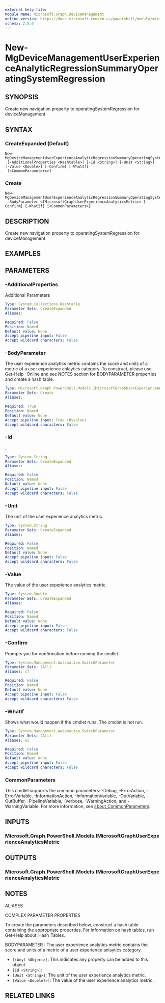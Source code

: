 ```yaml
---
external help file:
Module Name: Microsoft.Graph.DeviceManagement
online version: https://docs.microsoft.com/en-us/powershell/module/microsoft.graph.devicemanagement/new-mgdevicemanagementuserexperienceanalyticregressionsummaryoperatingsystemregression
schema: 2.0.0
---
```


# New-MgDeviceManagementUserExperienceAnalyticRegressionSummaryOperatingSystemRegression

## SYNOPSIS
Create new navigation property to operatingSystemRegression for deviceManagement

## SYNTAX

### CreateExpanded (Default)
```
New-MgDeviceManagementUserExperienceAnalyticRegressionSummaryOperatingSystemRegression
 [-AdditionalProperties <Hashtable>] [-Id <String>] [-Unit <String>] [-Value <Double>] [-Confirm] [-WhatIf]
 [<CommonParameters>]
```

### Create
```
New-MgDeviceManagementUserExperienceAnalyticRegressionSummaryOperatingSystemRegression
 -BodyParameter <IMicrosoftGraphUserExperienceAnalyticsMetric> [-Confirm] [-WhatIf] [<CommonParameters>]
```

## DESCRIPTION
Create new navigation property to operatingSystemRegression for deviceManagement

## EXAMPLES

## PARAMETERS

### -AdditionalProperties
Additional Parameters

```yaml
Type: System.Collections.Hashtable
Parameter Sets: CreateExpanded
Aliases:

Required: False
Position: Named
Default value: None
Accept pipeline input: False
Accept wildcard characters: False
```

### -BodyParameter
The user experience analytics metric contains the score and units of a metric of a user experience anlaytics category.
To construct, please use Get-Help -Online and see NOTES section for BODYPARAMETER properties and create a hash table.

```yaml
Type: Microsoft.Graph.PowerShell.Models.IMicrosoftGraphUserExperienceAnalyticsMetric
Parameter Sets: Create
Aliases:

Required: True
Position: Named
Default value: None
Accept pipeline input: True (ByValue)
Accept wildcard characters: False
```

### -Id
.

```yaml
Type: System.String
Parameter Sets: CreateExpanded
Aliases:

Required: False
Position: Named
Default value: None
Accept pipeline input: False
Accept wildcard characters: False
```

### -Unit
The unit of the user experience analytics metric.

```yaml
Type: System.String
Parameter Sets: CreateExpanded
Aliases:

Required: False
Position: Named
Default value: None
Accept pipeline input: False
Accept wildcard characters: False
```

### -Value
The value of the user experience analytics metric.

```yaml
Type: System.Double
Parameter Sets: CreateExpanded
Aliases:

Required: False
Position: Named
Default value: None
Accept pipeline input: False
Accept wildcard characters: False
```

### -Confirm
Prompts you for confirmation before running the cmdlet.

```yaml
Type: System.Management.Automation.SwitchParameter
Parameter Sets: (All)
Aliases: cf

Required: False
Position: Named
Default value: None
Accept pipeline input: False
Accept wildcard characters: False
```

### -WhatIf
Shows what would happen if the cmdlet runs.
The cmdlet is not run.

```yaml
Type: System.Management.Automation.SwitchParameter
Parameter Sets: (All)
Aliases: wi

Required: False
Position: Named
Default value: None
Accept pipeline input: False
Accept wildcard characters: False
```

### CommonParameters
This cmdlet supports the common parameters: -Debug, -ErrorAction, -ErrorVariable, -InformationAction, -InformationVariable, -OutVariable, -OutBuffer, -PipelineVariable, -Verbose, -WarningAction, and -WarningVariable. For more information, see [about_CommonParameters](http://go.microsoft.com/fwlink/?LinkID=113216).

## INPUTS

### Microsoft.Graph.PowerShell.Models.IMicrosoftGraphUserExperienceAnalyticsMetric

## OUTPUTS

### Microsoft.Graph.PowerShell.Models.IMicrosoftGraphUserExperienceAnalyticsMetric

## NOTES

ALIASES

COMPLEX PARAMETER PROPERTIES

To create the parameters described below, construct a hash table containing the appropriate properties. For information on hash tables, run Get-Help about_Hash_Tables.


BODYPARAMETER <IMicrosoftGraphUserExperienceAnalyticsMetric>: The user experience analytics metric contains the score and units of a metric of a user experience anlaytics category.
  - `[(Any) <Object>]`: This indicates any property can be added to this object.
  - `[Id <String>]`: 
  - `[Unit <String>]`: The unit of the user experience analytics metric.
  - `[Value <Double?>]`: The value of the user experience analytics metric.

## RELATED LINKS

